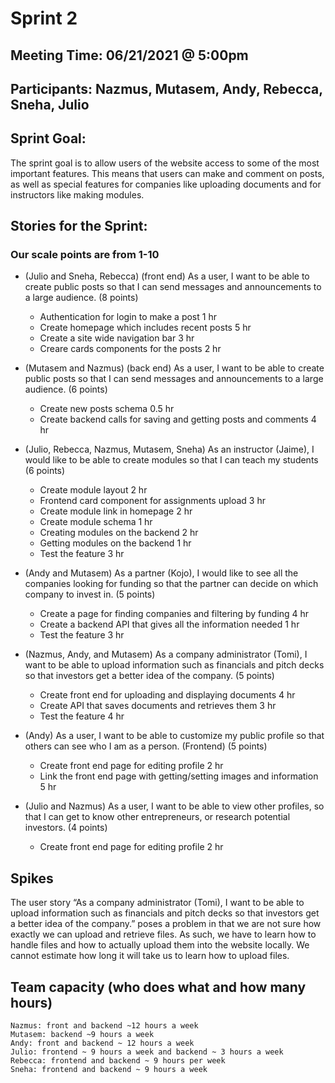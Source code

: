 # Sprint 2

## Meeting Time:  06/21/2021 @ 5:00pm

## Participants: Nazmus, Mutasem, Andy, Rebecca, Sneha, Julio

## Sprint Goal:
The sprint goal is to allow users of the website access to some of the most important features. This means that users can make and comment on posts, as well as special features for companies like uploading documents and for instructors like making modules.

## Stories for the Sprint:
### Our scale points are from 1-10

- (Julio and Sneha, Rebecca) (front end)
As a user, I want to be able to create public posts so that I can send messages and announcements to a large audience.
(8 points)
		
  - Authentication for login to make a post				 	1 hr
  - Create homepage which includes recent posts			5 hr
  - Create a site wide navigation bar					    	3 hr
  - Creare cards components for the posts					  2 hr

- (Mutasem and Nazmus) (back end)
As a user, I want to be able to create public posts so that I can send messages and announcements to a large audience. 
(6 points)			
  - Create new posts schema						 	                            0.5 hr
  - Create backend calls for saving and getting posts and comments	4 hr

 
- (Julio, Rebecca, Nazmus, Mutasem, Sneha) 
As an instructor (Jaime), I would like to be able to create modules so that I can teach my students
(6 points)

  - Create module layout							2 hr
  - Frontend card component for assignments upload 			3 hr
  - Create module link in homepage						2 hr
  - Create module schema 							1 hr
  - Creating modules on the backend						2 hr
  - Getting modules on the backend						1 hr
  - Test the feature								3 hr	
 
- (Andy and Mutasem) 
As a partner (Kojo), I would like to see all the companies looking for funding so that the partner can decide on which company to invest in.
(5 points)

  - Create a page for finding companies and filtering by funding		4 hr
  - Create a backend API that gives all the information needed		1 hr
  - Test the feature								3 hr
 
- (Nazmus, Andy, and Mutasem)
As a company administrator (Tomi), I want to be able to upload information such as financials and pitch decks so that investors get a better idea of the company.
(5 points)
 
  - Create front end for uploading and displaying documents 		4 hr
  - Create API that saves documents and retrieves them			3 hr
  - Test the feature								4 hr
 
 
- (Andy)
As a user, I want to be able to customize my public profile so that others can see who I am as a person. (Frontend)
(5 points)
  - Create front end page for editing profile					2 hr
  - Link the front end page with getting/setting images and information	5 hr 

- (Julio and Nazmus)
As a user, I want to be able to view other profiles, so that I can get to know other entrepreneurs, or research potential investors.
(4 points)
  - Create front end page for editing profile					2 hr


## Spikes
The user story “As a company administrator (Tomi), I want to be able to upload information such as financials
and pitch decks so that investors get a better idea of the company.” poses a problem in that we are not sure
how exactly we can upload and retrieve files. As such, we have to learn how to handle files and how to 
actually upload them into the website locally. We cannot estimate how long it will take us to learn how to
upload files.
 
## Team capacity (who does what and how many hours)
    Nazmus: front and backend ~12 hours a week
    Mutasem: backend ~9 hours a week
    Andy: front and backend ~ 12 hours a week
    Julio: frontend ~ 9 hours a week and backend ~ 3 hours a week
    Rebecca: frontend and backend ~ 9 hours per week
    Sneha: frontend and backend ~ 9 hours a week 
 




